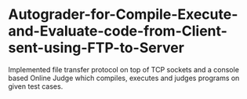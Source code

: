 # Autograder-for-Compile-Execute-and-Evaluate-code-from-Client-sent-using-FTP-to-Server
Implemented file transfer protocol on top of TCP sockets and a console based Online Judge which compiles, executes and judges programs on given test cases.
